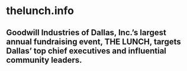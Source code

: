 # thelunch.info
## Goodwill Industries of Dallas, Inc.’s largest annual fundraising event, THE LUNCH, targets Dallas’ top chief executives and influential community leaders.
 
